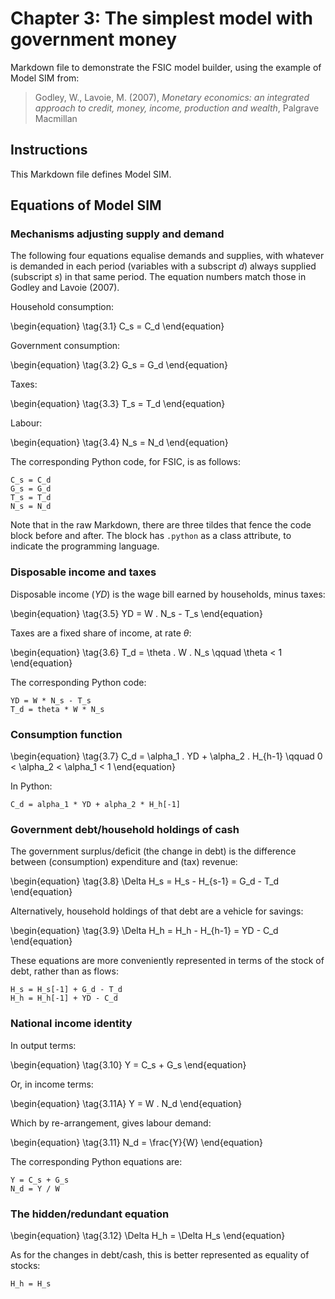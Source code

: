 # Chapter 3: The simplest model with government money

Markdown file to demonstrate the FSIC model builder, using the example of Model
SIM from:

> Godley, W., Lavoie, M. (2007), *Monetary economics: an integrated approach to
> credit, money, income, production and wealth*, Palgrave Macmillan

## Instructions

This Markdown file defines Model SIM.

## Equations of Model SIM

### Mechanisms adjusting supply and demand

The following four equations equalise demands and supplies, with whatever is
demanded in each period (variables with a subscript $d$) always supplied
(subscript $s$) in that same period. The equation numbers match those in Godley
and Lavoie (2007).

Household consumption:

\begin{equation} \tag{3.1}
C_s = C_d
\end{equation}

Government consumption:

\begin{equation} \tag{3.2}
G_s = G_d
\end{equation}

Taxes:

\begin{equation} \tag{3.3}
T_s = T_d
\end{equation}

Labour:

\begin{equation} \tag{3.4}
N_s = N_d
\end{equation}

The corresponding Python code, for FSIC, is as follows:

~~~{.python}
C_s = C_d
G_s = G_d
T_s = T_d
N_s = N_d
~~~

Note that in the raw Markdown, there are three tildes that fence the code block
before and after. The block has `.python` as a class attribute, to indicate the
programming language.

### Disposable income and taxes

Disposable income ($YD$) is the wage bill earned by households, minus taxes:

\begin{equation} \tag{3.5}
YD = W . N_s - T_s
\end{equation}

Taxes are a fixed share of income, at rate $\theta$:

\begin{equation} \tag{3.6}
T_d = \theta . W . N_s \qquad \theta < 1
\end{equation}

The corresponding Python code:

~~~{.python}
YD = W * N_s - T_s
T_d = theta * W * N_s
~~~

### Consumption function

\begin{equation} \tag{3.7}
C_d = \alpha_1 . YD + \alpha_2 . H_{h-1} \qquad 0 < \alpha_2 < \alpha_1 < 1
\end{equation}

In Python:

~~~{.python}
C_d = alpha_1 * YD + alpha_2 * H_h[-1]
~~~

### Government debt/household holdings of cash

The government surplus/deficit (the change in debt) is the difference between
(consumption) expenditure and (tax) revenue:

\begin{equation} \tag{3.8}
\Delta H_s = H_s - H_{s-1} = G_d - T_d
\end{equation}

Alternatively, household holdings of that debt are a vehicle for savings:

\begin{equation} \tag{3.9}
\Delta H_h = H_h - H_{h-1} = YD - C_d
\end{equation}

These equations are more conveniently represented in terms of the stock of debt,
rather than as flows:

~~~{.python}
H_s = H_s[-1] + G_d - T_d
H_h = H_h[-1] + YD - C_d
~~~

### National income identity

In output terms:

\begin{equation} \tag{3.10}
Y = C_s + G_s
\end{equation}

Or, in income terms:

\begin{equation} \tag{3.11A}
Y = W . N_d
\end{equation}

Which by re-arrangement, gives labour demand:

\begin{equation} \tag{3.11}
N_d = \frac{Y}{W}
\end{equation}

The corresponding Python equations are:

~~~{.python}
Y = C_s + G_s
N_d = Y / W
~~~

### The hidden/redundant equation

\begin{equation} \tag{3.12}
\Delta H_h = \Delta H_s
\end{equation}

As for the changes in debt/cash, this is better represented as equality of
stocks:

~~~{.python}
H_h = H_s
~~~
